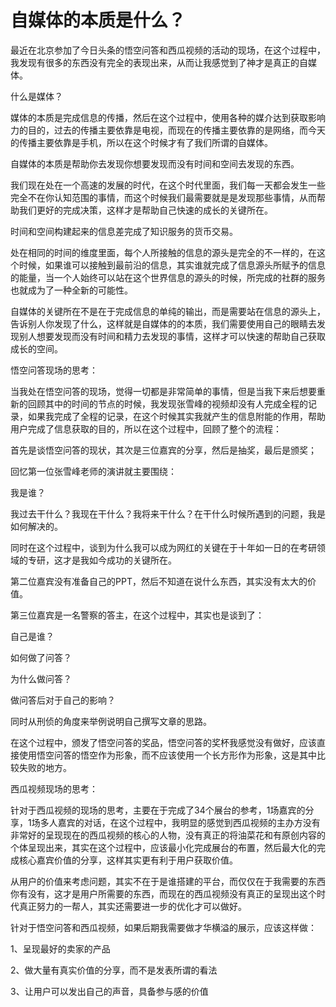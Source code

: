 # 自媒体的本质是什么？

最近在北京参加了今日头条的悟空问答和西瓜视频的活动的现场，在这个过程中，我发现有很多的东西没有完全的表现出来，从而让我感觉到了神才是真正的自媒体。

什么是媒体？

媒体的本质是完成信息的传播，然后在这个过程中，使用各种的媒介达到获取影响力的目的，过去的传播主要依靠是电视，而现在的传播主要依靠的是网络，而今天的传播主要依靠是手机，所以在这个时候才有了我们所谓的自媒体。

自媒体的本质是帮助你去发现你想要发现而没有时间和空间去发现的东西。

我们现在处在一个高速的发展的时代，在这个时代里面，我们每一天都会发生一些完全不在你认知范围的事情，而这个时候我们最需要就是是发现那些事情，从而帮助我们更好的完成决策，这样才是帮助自己快速的成长的关键所在。

时间和空间构建起来的信息差完成了知识服务的货币交易。

处在相同的时间的维度里面，每个人所接触的信息的源头是完全的不一样的，在这个时候，如果谁可以接触到最前沿的信息，其实谁就完成了信息源头所赋予的信息的能量，当一个人始终可以站在这个世界信息的源头的时候，所完成的社群的服务也就成为了一种全新的可能性。

自媒体的关键所在不是在于完成信息的单纯的输出，而是需要站在信息的源头上，告诉别人你发现了什么，这样就是自媒体的的本质，我们需要使用自己的眼睛去发现别人想要发现而没有时间和精力去发现的事情，这样才可以快速的帮助自己获取成长的空间。

悟空问答现场的思考：

当我处在悟空问答的现场，觉得一切都是非常简单的事情，但是当我下来后想要重新的回顾其中的时间的节点的时候，我发现张雪峰的视频却没有人完成全程的记录，如果我完成了全程的记录，在这个时候其实我就产生的信息附能的作用，帮助用户完成了信息获取的目的，所以在这个过程中，回顾了整个的流程：

首先是谈悟空问答的现状，其次是三位嘉宾的分享，然后是抽奖，最后是颁奖；

回忆第一位张雪峰老师的演讲就主要围绕：

我是谁？

我过去干什么？我现在干什么？我将来干什么？在干什么时候所遇到的问题，我是如何解决的。

同时在这个过程中，谈到为什么我可以成为网红的关键在于十年如一日的在考研领域的专研，这才是我如今成功的关键所在。

第二位嘉宾没有准备自己的PPT，然后不知道在说什么东西，其实没有太大的价值。

第三位嘉宾是一名警察的答主，在这个过程中，其实也是谈到了：

自己是谁？

如何做了问答？

为什么做问答？

做问答后对于自己的影响？

同时从刑侦的角度来举例说明自己撰写文章的思路。

在这个过程中，颁发了悟空问答的奖品，悟空问答的奖杯我感觉没有做好，应该直接使用悟空问答的悟空作为形象，而不应该使用一个长方形作为形象，这是其中比较失败的地方。

西瓜视频现场的思考：

针对于西瓜视频的现场的思考，主要在于完成了34个展台的参考，1场嘉宾的分享，1场多人嘉宾的对话，在这个过程中，我明显的感觉到西瓜视频的主办方没有非常好的呈现现在的西瓜视频的核心的人物，没有真正的将油菜花和有原创内容的个体呈现出来，其实在这个过程中，应该最小化完成展台的布置，然后最大化的完成核心嘉宾价值的分享，这样其实更有利于用户获取价值。

从用户的价值来考虑问题，其实不在于是谁搭建的平台，而仅仅在于我需要的东西你有没有，这才是用户所需要的东西，而现在的西瓜视频没有真正的呈现出这个时代真正努力的一帮人，其实还需要进一步的优化才可以做好。

针对于悟空问答和西瓜视频，如果后期我需要做才华横溢的展示，应该这样做：

1、呈现最好的卖家的产品

2、做大量有真实价值的分享，而不是发表所谓的看法

3、让用户可以发出自己的声音，具备参与感的价值
